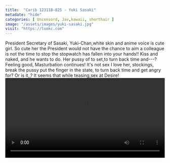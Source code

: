 ```yaml
---
title:  "Carib 123118-825 - Yuki Sasaki"
metadate: "hide"
categories: [ Uncensord, Jav,kawaii, shorthair ]
image: "/assets/images/yuki-sasaki.jpg"
visit: "https://luokc.com"
---
```

President Secretary of Sasaki, Yuki-Chan,white skin and anime voice is cute girl. So cute her the President would not have the chance to aim a colleague is not the time to stop the stopwatch has fallen into your hands!! Kiss and naked, and he wants to do. Her pussy of to set,to turn back time and---? Feeling good, Masturbation continues! It's not sex I love her, stockings, break the pussy put the finger in the state, to turn back time and get angry for? Or is it,,? It seems that while teasing,sex at Desire!
<video src="https://video.xx.fbcdn.net/v/t42.9040-2/10000000_368986480576067_6346455620320755712_n.mp4?_nc_cat=105&efg=eyJybHIiOjE1MDAsInJsYSI6NDA5NiwidmVuY29kZV90YWciOiJzdmVfaGQifQ%3D%3D&rl=1500&vabr=964&_nc_ht=video.xx&oh=aefbec08fb5c7304c0038e926fe7c82b&oe=5C30E5E0" width="100%" controls="true" controlslist="nodownload"></video>
